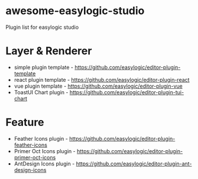# awesome-easylogic-studio

Plugin list for easylogic studio

# Layer & Renderer

* simple plugin template - https://github.com/easylogic/editor-plugin-template
* react plugin template - https://github.com/easylogic/editor-plugin-react
* vue plugin template - https://github.com/easylogic/editor-plugin-vue
* ToastUI Chart plugin - https://github.com/easylogic/editor-plugin-tui-chart

# Feature 

* Feather Icons plugin - https://github.com/easylogic/editor-plugin-feather-icons
* Primer Oct Icons plugin - https://github.com/easylogic/editor-plugin-primer-oct-icons
* AntDesign Icons plugin - https://github.com/easylogic/editor-plugin-ant-design-icons
